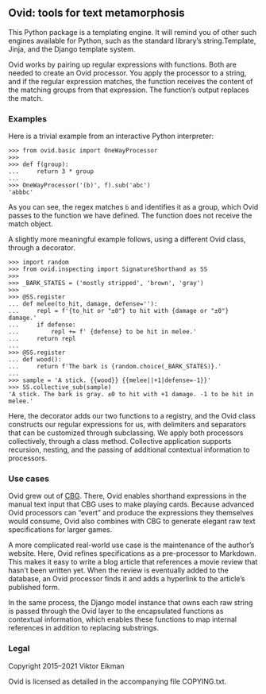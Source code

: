 ## Ovid: tools for text metamorphosis

This Python package is a templating engine. It will remind you of other such
engines available for Python, such as the standard library’s string.Template,
Jinja, and the Django template system.

Ovid works by pairing up regular expressions with functions. Both are
needed to create an Ovid processor. You apply the processor to a string,
and if the regular expression matches, the function receives the content
of the matching groups from that expression. The function’s output replaces
the match.

### Examples

Here is a trivial example from an interactive Python interpreter:

    >>> from ovid.basic import OneWayProcessor
    >>>
    >>> def f(group):
    ...     return 3 * group
    ...
    >>> OneWayProcessor('(b)', f).sub('abc')
    'abbbc'

As you can see, the regex matches `b` and identifies it as a group, which
Ovid passes to the function we have defined. The function does not
receive the match object.

A slightly more meaningful example follows, using a different Ovid class,
through a decorator.

    >>> import random
    >>> from ovid.inspecting import SignatureShorthand as SS
    >>>
    >>> _BARK_STATES = ('mostly stripped', 'brown', 'gray')
    >>>
    >>> @SS.register
    ... def melee(to_hit, damage, defense=''):
    ...     repl = f'{to_hit or "±0"} to hit with {damage or "±0"} damage.'
    ...     if defense:
    ...         repl += f' {defense} to be hit in melee.'
    ...     return repl
    ...
    >>> @SS.register
    ... def wood():
    ...     return f'The bark is {random.choice(_BARK_STATES)}.'
    ...
    >>> sample = 'A stick. {{wood}} {{melee||+1|defense=-1}}'
    >>> SS.collective_sub(sample)
    'A stick. The bark is gray. ±0 to hit with +1 damage. -1 to be hit in melee.'

Here, the decorator adds our two functions to a registry, and the Ovid class
constructs our regular expressions for us, with delimiters and separators that
can be customized through subclassing. We apply both processors collectively,
through a class method. Collective application supports recursion, nesting, and
the passing of additional contextual information to processors.

### Use cases

Ovid grew out of [CBG](https://github.com/veikman/cbg). There, Ovid enables
shorthand expressions in the manual text input that CBG uses to make
playing cards. Because advanced Ovid processors can “evert” and produce
the expressions they themselves would consume, Ovid also combines with CBG
to generate elegant raw text specifications for larger games.

A more complicated real-world use case is the maintenance of the author’s
website. Here, Ovid refines specifications as a pre-processor to Markdown.
This makes it easy to write a blog article that references a movie review that
hasn’t been written yet. When the review is eventually added to the database,
an Ovid processor finds it and adds a hyperlink to the article’s published
form.

In the same process, the Django model instance that owns each raw string is
passed through the Ovid layer to the encapsulated functions as contextual
information, which enables these functions to map internal references in
addition to replacing substrings.

### Legal

Copyright 2015–2021 Viktor Eikman

Ovid is licensed as detailed in the accompanying file COPYING.txt.
